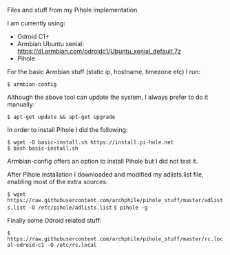 Files and stuff from my Pihole implementation.

I am currently using:

- Odroid C1+
- Armbian Ubuntu xenial: https://dl.armbian.com/odroidc1/Ubuntu_xenial_default.7z
- Pihole

For the basic Armbian stuff (static ip, hostname, timezone etc) I run:

`$ armbian-config`

Although the above tool can update the system, I always prefer to do it manually:

`$ apt-get update && apt-get upgrade`

In order to install Pihole I did the following:

`$ wget -O basic-install.sh https://install.pi-hole.net` <br>
`$ bash basic-install.sh`

Armbian-config offers an option to install Pihole but I did not test it.

After Pihole installation I downloaded and modified my adlists.list file, enabling most of the extra sources:

`$ wget https://raw.githubusercontent.com/archphile/pihole_stuff/master/adlists.list -O /etc/pihole/adlists.list`
`$ pihole -g`

Finally some Odroid related stuff:

`$ https://raw.githubusercontent.com/archphile/pihole_stuff/master/rc.local-odroid-c1 -O /etc/rc.local`
